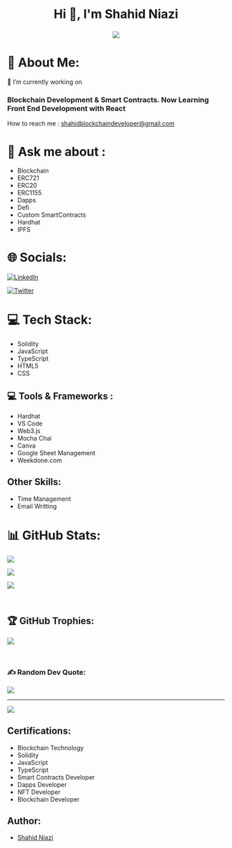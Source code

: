 <h1 align="center">Hi 👋, I'm Shahid Niazi</h1>
<h3 align="center">
  <a href="https://git.io/typing-svg">
    <img src="https://readme-typing-svg.herokuapp.com/?lines=Blockchain%20Developer...;Software%20Engineer...;&center=true&size=24">
  </a>
</h3>

# 💫 About Me:

🌱 I’m currently working on 

### Blockchain Development & Smart Contracts. Now Learning Front End Development with React 

How to reach me : shahidblockchaindeveloper@gmail.com

# 💬 Ask me about : 
- Blockchain
- ERC721
- ERC20
- ERC1155
- Dapps
- Defi
- Custom SmartContracts
- Hardhat
- IPFS

# 🌐 Socials:
[![LinkedIn](https://img.shields.io/badge/LinkedIn-%230077B5.svg?logo=linkedin&logoColor=white)](https://www.linkedin.com/in/shahidniazi/) 

[![Twitter](https://img.shields.io/twitter/url?style=social&url=https%3A%2F%2Ftwitter.com%2FShahidniazi123)](https://twitter.com/Shahidniazi123)

# 💻 Tech Stack:
- Solidity   
- JavaScript
- TypeScript
- HTML5
- CSS

## 💻 Tools & Frameworks :
- Hardhat
- VS Code
- Web3.js
- Mocha Chai
- Canva
- Google Sheet Management
- Weekdone.com

## Other Skills:
- Time Management
- Email Writting

# 📊 GitHub Stats:

![](https://github-readme-stats.vercel.app/api?username=ShahidAbbasKhan&theme=radical&hide_border=false&include_all_commits=true&count_private=true)

![](https://github-readme-streak-stats.herokuapp.com/?user=ShahidAbbasKhan&theme=radical&hide_border=false)

![](https://github-readme-stats.vercel.app/api/top-langs/?username=ShahidAbbasKhan&theme=radical&hide_border=false&include_all_commits=true&count_private=true&layout=compact)

​

## 🏆 GitHub Trophies:

![](https://github-profile-trophy.vercel.app/?username=ShahidAbbasKhan&theme=radical&no-frame=false&no-bg=false&margin-w=4)

​

### ✍️ Random Dev Quote:

![](https://quotes-github-readme.vercel.app/api?type=vetical&theme=radical)

---
[![](https://visitcount.itsvg.in/api?id=ShahidAbbasKhan&icon=9&color=0)](https://visitcount.itsvg.in)
## Certifications:
- Blockchain Technology
- Solidity 
- JavaScript 
- TypeScript
- Smart Contracts Developer
- Dapps Developer
- NFT Developer
- Blockchain Developer
## Author:

- [Shahid Niazi](https://www.linkedin.com/in/shahidniazi/)

